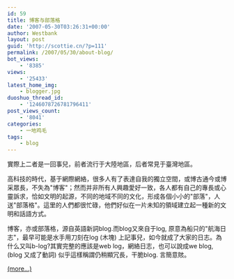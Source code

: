 ```yaml
---
id: 59
title: 博客与部落格
date: '2007-05-30T03:26:31+00:00'
author: Westbank
layout: post
guid: 'http://scottie.cn/?p=111'
permalink: /2007/05/30/about-blog/
bot_views:
    - '8385'
views:
    - '25433'
latest_home_img:
    - blogger.jpg
duoshuo_thread_id:
    - '1246078726781796411'
post_views_count:
    - '8041'
categories:
    - 一地鸡毛
tags:
    - blog
---
```


實際上二者是一回事兒，前者流行于大陸地區，后者常見于臺灣地區。

高科技的時代，基于網際網絡，很多人有了表達自我的獨立空間，或博古通今或博采眾長，不失為"博客"；然而并非所有人興趣愛好一致，各人都有自己的專長或心靈訴求，恰如文明的起源，不同的地域不同的文化，形成各個小小的"部落"，人送"部落格"。這里的人們都很忙碌，他們好似在一片未知的領域建立起一種新的文明和話語方式。

博客，亦或部落格，源自英語新詞blog.而blog又來自于log, 原意為船只的"航海日志"，最早可能是水手用刀刻在log (木塊) 上記事兒，如今就成了大家的日志。為什么又叫b-log?其實完整的應該是web log，網絡日志，也可以說成we blog, (blog 又成了動詞) 似乎這樣稱謂仍稍顯冗長，干脆blog. 言簡意賅。

 [<span aria-label="Continue reading 博客与部落格">(more…)</span>](http://farbank.net/2007/05/30/about-blog/#more-59)